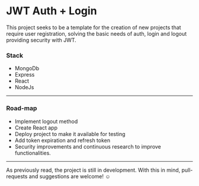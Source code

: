 # JWT Auth + Login

This project seeks to be a template for the creation of new projects that require user registration, solving the basic needs of auth, login and logout providing security with JWT.

### Stack

* MongoDb
* Express
* React
* NodeJs
---
### Road-map

* Implement logout method
* Create React app
* Deploy project to make it available for testing
* Add token expiration and refresh token
* Security improvements and continuous research to improve functionalities.
---
As previously read, the project is still in development. With this in mind, pull-requests and suggestions are welcome! ☺️
